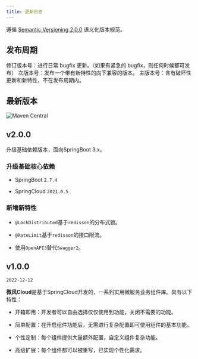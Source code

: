 ```yaml
---
title: 更新日志
---
```


遵循 [Semantic Versioning 2.0.0](https://semver.org/lang/zh-CN/) 语义化版本规范。

## 发布周期

修订版本号：进行日常 bugfix 更新。（如果有紧急的 bugfix，则任何时候都可发布）
次版本号：发布一个带有新特性的向下兼容的版本。
主版本号：含有破坏性更新和新特性，不在发布周期内。
## 最新版本
![Maven Central](https://img.shields.io/maven-central/v/cn.fanzy.breeze/breeze-spring-cloud?style=for-the-badge.png)
## v2.0.0

升级基础依赖版本，面向SpringBoot 3.x。

### 升级基础核心依赖

* SpringBoot `2.7.4`

* SpringCloud `2021.0.5`

### 新增新特性

* `@LockDistributed`基于`redisson`的分布式锁。

* `@RateLimit`基于`redisson`的接口限流。

* 使用`OpenAPI3`替代`Swagger2`。

## v1.0.0

`2022-12-12`

**微风Cloud**是基于SpringCloud开发的，一系列实用微服务业务组件库。具有以下特性：

* 开箱即用：开发者可以自由选择仅仅使用到功能，关闭不需要的功能。

* 简单配置：在开启组件功能后，无需进行复杂配置即可使用组件的基本功能。

* 个性定制：每个组件提供大量额外配置，自定义组件复杂功能。

* 高级扩展：每个组件都可以被重写，已实现个性化需求。
